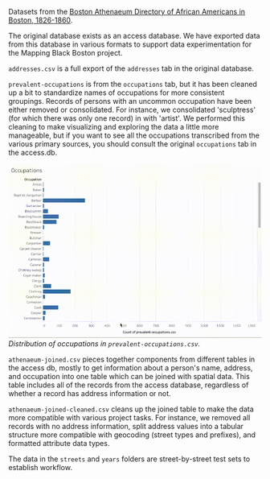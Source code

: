 Datasets from the [Boston Athenaeum Directory of African Americans in Boston, 1826-1860](https://www.bostonathenaeum.org/library/electronic-resources/boston-athenaeum-directory-african-americans-in-boston-1820-1865).

The original database exists as an access database. We have exported data from this database in various formats to support data experimentation for the Mapping Black Boston project. 

`addresses.csv` is a full export of the `addresses` tab in the original database.

`prevalent-occupations` is from the `occupations` tab, but it has been cleaned up a bit to standardize names of occupations for more consistent groupings. Records of persons with an uncommon occupation have been either removed or consolidated. For instance, we consolidated 'sculptress' (for which there was only one record) in with 'artist'. We performed this cleaning to make visualizing and exploring the data a little more manageable, but if you want to see all the occupations transcribed from the various primary sources, you should consult the original `occupations` tab in the access.db. 

![GIF exploring the distribution of occupations in prevalent-occupations.csv](media/occupations.gif)
_Distribution of occupations in `prevalent-occupations.csv`._

`athenaeum-joined.csv` pieces together components from different tables in the access db, mostly to get information about a person's name, address, and occupation into one table which can be joined with spatial data. This table includes all of the records from the access database, regardless of whether a record has address information or not.

`athenaeum-joined-cleaned.csv` cleans up the joined table to make the data more compatible with various project tasks. For instance, we removed all records with no address information, split address values into a tabular structure more compatible with geocoding (street types and prefixes), and formatted attribute data types.

The data in the `streets` and `years` folders are street-by-street test sets to establish workflow.